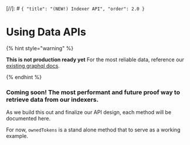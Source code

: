 [//]: # `{ "title": "(NEW!) Indexer API", "order": 2.0 }`
# Using Data APIs

{% hint style="warning" %}

**This is not production ready yet** For the most reliable data, reference our [existing graphql docs](https://docs.mintbase.io/dev/read-data/mintbase-graph).

{% endhint %}

### Coming soon! The most performant and future proof way to retrieve data from our indexers.

As we build this out and finalize our API design, each method will be documented here.

For now, `ownedTokens` is a stand alone method that to serve as a working example.
